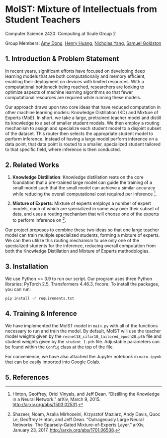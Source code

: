 # MoIST: Mixture of Intellectuals from Student Teachers

Computer Science 2420: Computing at Scale Group 2

Group Members: [Amy Dong](mailto:amydong@college.harvard.edu), [Henry Huang](mailto:hhuang@college.harvard.edu), [Nicholas Yang](mailto:nyang@college.harvard.edu), [Samuel Goldston](mailto:sgoldston@college.harvard.edu)

## 1. Introduction & Problem Statement

In recent years, significant efforts have focused on developing deep learning models that are both computationally and memory efficient, enabling their deployment on devices with limited resources. With a computational bottleneck being reached, researchers are looking to optimize aspects of machine learning algorithms so that fewer computational resources are required while running these models.

Our approach draws upon two core ideas that have reduced computation in other machine learning models: Knowledge Distillation (KD) and Mixture of Experts (MoE). In short, we take a large, pretrained teacher model and distill its knowledge to a set of smaller student models. We then employ a routing mechanism to assign and specialize each student model to a disjoint subset of the dataset. This router then selects the appropriate student model to perform inference. Instead of having a large model perform inference on a data point, that data point is routed to a smaller, specialized student tailored to that specific field, where inference is then conducted.

## 2. Related Works

1. **Knowledge Distillation**: Knowledge distillation rests on the core foundation that a pre-trained large model can guide the training of a small model such that the small model can achieve a similar accuracy while reducing the overall computational cost required per inference [^1].

2. **Mixture of Experts**: Mixture of experts employs a number of expert models, each of which are specialized in some way over their subset of data, and uses a routing mechanism that will choose one of the experts to perform inference on [^2].

Our project proposes to combine these two ideas so that one large teacher model can train multiple specialized students, forming a mixture of experts. We can then utilize this routing mechanism to use only one of the specialized students for the inference, reducing overall computation from both the Knowledge Distillation and Mixture of Experts methodologies.

## 3. Installation

We use Python >= 3.9 to run our script. Our program uses three Python libraries: PyTorch 2.5, Transformers 4.46.3, fvcore. To install the packages, you can run:

```
pip install -r requirements.txt
```

## 4. Training & Inference

We have implemented the MoIST model in `main.py` with all of the functions necessary to run and train the model. By default, MoIST will use the teacher model weights given by the `resnet18_cifar10_tailored_epoch20.pth` file and student weights given by the `student_1.pth` file. Adjustable parameters can be found within the `Config` class at the top of the file.

For convenience, we have also attached the Jupyter notebook in `main.ipynb` that can be easily imported into Google Colab.

## 5. References

[^1]: Hinton, Geoffrey, Oriol Vinyals, and Jeff Dean. “Distilling the Knowledge in a Neural Network.” arXiv, March 9, 2015. http://arxiv.org/abs/1503.02531.
[^2]: Shazeer, Noam, Azalia Mirhoseini, Krzysztof Maziarz, Andy Davis, Quoc Le, Geoffrey Hinton, and Jeff Dean. “Outrageously Large Neural Networks: The Sparsely-Gated Mixture-of-Experts Layer.” arXiv, January 23, 2017. http://arxiv.org/abs/1701.06538.
